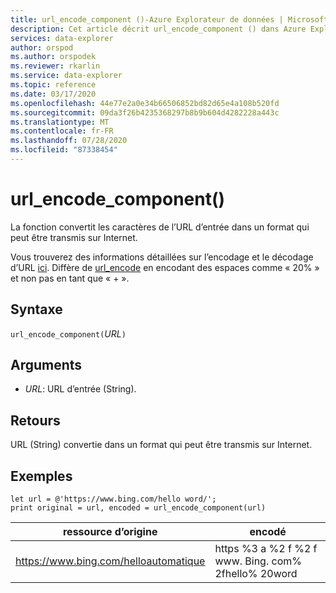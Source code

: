 ```yaml
---
title: url_encode_component ()-Azure Explorateur de données | Microsoft Docs
description: Cet article décrit url_encode_component () dans Azure Explorateur de données.
services: data-explorer
author: orspod
ms.author: orspodek
ms.reviewer: rkarlin
ms.service: data-explorer
ms.topic: reference
ms.date: 03/17/2020
ms.openlocfilehash: 44e77e2a0e34b66506852bd82d65e4a108b520fd
ms.sourcegitcommit: 09da3f26b4235368297b8b9b604d4282228a443c
ms.translationtype: MT
ms.contentlocale: fr-FR
ms.lasthandoff: 07/28/2020
ms.locfileid: "87338454"
---
```

# <a name="url_encode_component"></a>url_encode_component()

La fonction convertit les caractères de l’URL d’entrée dans un format qui peut être transmis sur Internet. 

Vous trouverez des informations détaillées sur l’encodage et le décodage d’URL [ici](https://en.wikipedia.org/wiki/Percent-encoding).
Diffère de [url_encode](./urlencodefunction.md) en encodant des espaces comme « 20% » et non pas en tant que « + ».

## <a name="syntax"></a>Syntaxe

`url_encode_component(`*URL*`)`

## <a name="arguments"></a>Arguments

* *URL*: URL d’entrée (String).  

## <a name="returns"></a>Retours

URL (String) convertie dans un format qui peut être transmis sur Internet.

## <a name="examples"></a>Exemples

```kusto
let url = @'https://www.bing.com/hello word/';
print original = url, encoded = url_encode_component(url)
```

|ressource d’origine|encodé|
|---|---|
|https://www.bing.com/helloautomatique|https %3 a %2 f %2 f www. Bing. com% 2fhello% 20word|


 